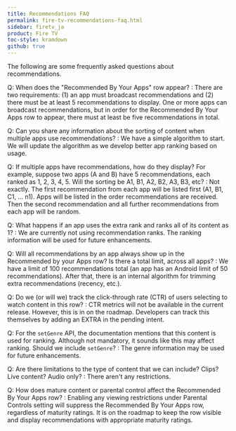 ```yaml
---
title: Recommendations FAQ
permalink: fire-tv-recommendations-faq.html
sidebar: firetv_ja
product: Fire TV
toc-style: kramdown
github: true
---
```


The following are some frequently asked questions about recommendations.

Q: When does the "Recommended By Your Apps" row appear?
:  There are two requirements: (1) an app must broadcast recommendations and (2) there must be at least 5 recommendations to display. One or more apps can broadcast recommendations, but in order for the Recommended By Your Apps row to appear, there must at least be five recommendations in total.

Q: Can you share any information about the sorting of content when multiple apps use recommendations?
:  We have a simple algorithm to start. We will update the algorithm as we develop better app ranking based on usage.

Q: If multiple apps have recommendations, how do they display? For example, suppose two apps (A and B) have 5 recommendations, each ranked as 1, 2, 3, 4, 5. Will the sorting be A1, B1, A2, B2, A3, B3, etc?
:  Not exactly. The first recommendation from each app will be listed first (A1, B1, C1, ... n1). Apps will be listed in the order recommendations are received. Then the second recommendation and all further recommendations from each app will be random.

Q: What happens if an app uses the extra rank and ranks all of its content as 1?
:  We are currently not using recommendation ranks. The ranking information will be used for future enhancements.

Q: Will all recommendations by an app always show up in the Recommended by your Apps row? Is there a total limit, across all apps?
:  We have a limit of 100 recommendations total (an app has an Android limit of 50 recommendations).  After that, there is an internal algorithm for trimming extra recommendations (recency, etc.).

Q: Do we (or will we) track the click-through rate (CTR) of users selecting to watch content in this row?
:  CTR metrics will not be available in the current release. However, this is in on the roadmap. Developers can track this themselves by adding an EXTRA in the pending intent.

Q: For the `setGenre` API, the documentation mentions that this content is used for ranking. Although not mandatory, it sounds like this may affect ranking. Should we include `setGenre`?
:  The genre information may be used for future enhancements.

Q: Are there limitations to the type of content that we can include? Clips? Live content? Audio only?
:  There aren't any restrictions. 

Q: How does mature content or parental control affect the Recommended By Your Apps row?
:  Enabling any viewing restrictions under Parental Controls setting will suppress the Recommended By Your Apps row, regardless of maturity ratings. It is on the roadmap to keep the row visible and display recommendations with appropriate maturity ratings.
